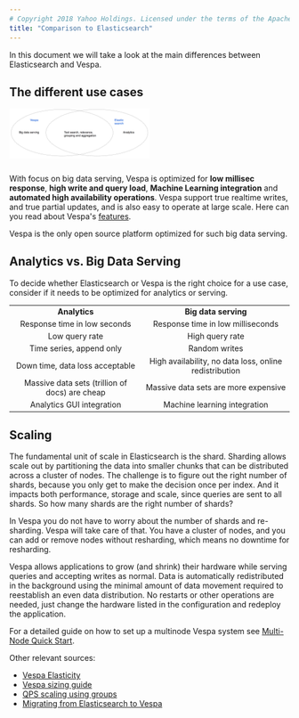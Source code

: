 ```yaml
---
# Copyright 2018 Yahoo Holdings. Licensed under the terms of the Apache 2.0 license. See LICENSE in the project root.
title: "Comparison to Elasticsearch"
---
```


In this document we will take a look at the main differences between Elasticsearch and Vespa.

<a id="use_cases"></a>
## The different use cases

<div style="text-align:left"><img src="img/VespavsES.png" style="width: 50%; margin-right: 1%; margin-bottom: 0.8em;"></div>


With focus on big data serving, Vespa is optimized for **low millisec response**, **high write and query load**, **Machine Learning integration** and **automated high availability operations**. Vespa support true realtime writes, and true partial updates, and is also easy to operate at large scale. Here can you read about Vespa's [features](/documentation/features.html).


Vespa is the only open source platform optimized for such big data serving.

<a id="Analytics_vs_Big_Data_Serving"></a>
## Analytics vs. Big Data Serving
To decide whether Elasticsearch or Vespa is the right choice for a use case, consider if it needs to be optimized for analytics or serving.

<table class="table table-striped" style="text-align:center">
<tr><td><b>Analytics</b></td><td><b>Big data serving</b></td></tr>
<tr><td>Response time in low seconds</td><td>Response time in low milliseconds</td></tr>
<tr><td>Low query rate</td><td>High query rate</td></tr>
<tr><td>Time series, append only</td><td>Random writes</td></tr>
<tr><td>Down time, data loss acceptable</td><td>High availability, no data loss, online redistribution</td></tr>
<tr><td>Massive data sets (trillion of docs) are cheap</td><td>Massive data sets are more expensive</td></tr>
<tr><td>Analytics GUI integration</td><td>Machine learning integration</td></tr>
</table>

<a id="how_to_scale"></a>
## Scaling

The fundamental unit of scale in Elasticsearch is the shard. Sharding allows scale out by partitioning the data into smaller chunks that can be distributed across a cluster of nodes. The challenge is to figure out the right number of shards, because you only get to make the decision once per index. And it impacts both performance, storage and scale, since queries are sent to all shards. So how many shards are the right number of shards?

In Vespa you do not have to worry about the number of shards and re-sharding. Vespa will take care of that. You have a cluster of nodes, and you can add or remove nodes without resharding, which means no downtime for resharding. 

Vespa allows applications to grow (and shrink) their hardware while serving queries and accepting writes as normal. Data is automatically redistributed in the background using the minimal amount of data movement required to reestablish an even data distribution. No restarts or other operations are needed, just change the hardware listed in the configuration and redeploy the application.


For a detailed guide on how to set up a multinode Vespa system see [Multi-Node Quick Start](vespa-quick-start-multinode-aws.html).


Other relevant sources:

* [Vespa Elasticity](elastic-vespa.html)
* [Vespa sizing guide](performance/sizing-search.html)
* [QPS scaling using groups](qps-scaling-using-groups.html)
* [Migrating from Elasticsearch to Vespa](migrating-from-elastic-search-to-vespa.html)
